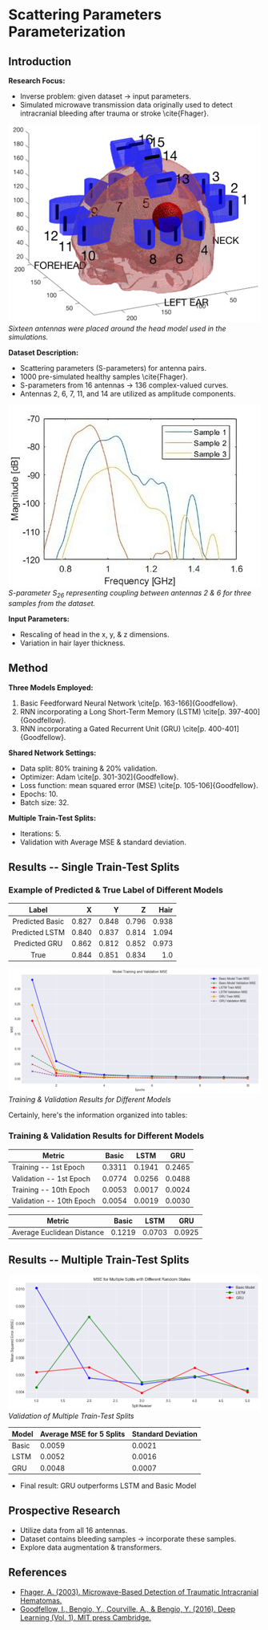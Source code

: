 
# Scattering Parameters Parameterization 

## Introduction

**Research Focus:**
- Inverse problem: given dataset $\rightarrow$ input parameters.
- Simulated microwave transmission data originally used to detect intracranial bleeding after trauma or stroke \cite{Fhager}.

![Antennas](fig/antennas.png)
*Sixteen antennas were placed around the head model used in the simulations.*

**Dataset Description:**
- Scattering parameters (S-parameters) for antenna pairs.
- 1000 pre-simulated healthy samples \cite{Fhager}.
- S-parameters from 16 antennas $\rightarrow$ 136 complex-valued curves.
- Antennas 2, 6, 7, 11, and 14 are utilized as amplitude components.

![S-parameters](fig/s-params.jpg)
*S-parameter $S_{26}$ representing coupling between antennas 2 & 6 for three samples from the dataset.*

**Input Parameters:**
- Rescaling of head in the x, y, & z dimensions.
- Variation in hair layer thickness.

## Method

**Three Models Employed:**
1. Basic Feedforward Neural Network \cite[p. 163-166]{Goodfellow}.
2. RNN incorporating a Long Short-Term Memory (LSTM) \cite[p. 397-400]{Goodfellow}.
3. RNN incorporating a Gated Recurrent Unit (GRU) \cite[p. 400-401]{Goodfellow}.

**Shared Network Settings:**
- Data split: 80% training & 20% validation.
- Optimizer: Adam \cite[p. 301-302]{Goodfellow}.
- Loss function: mean squared error (MSE) \cite[p. 105-106]{Goodfellow}.
- Epochs: 10.
- Batch size: 32.

**Multiple Train-Test Splits:**
- Iterations: 5.
- Validation with Average MSE & standard deviation.

## Results -- Single Train-Test Splits

### Example of Predicted & True Label of Different Models

| Label   |     X |     Y |     Z |  Hair |
|:-------:|------:|------:|------:|------:|
| Predicted Basic | 0.827 | 0.848 | 0.796 | 0.938 |
| Predicted LSTM  | 0.840 | 0.837 | 0.814 | 1.094 |
| Predicted GRU   | 0.862 | 0.812 | 0.852 | 0.973 |
| True           | 0.844 | 0.851 | 0.834 |   1.0 |

![MSE](fig/MSE.png)
*Training & Validation Results for Different Models*

Certainly, here's the information organized into tables:

### Training & Validation Results for Different Models

| Metric                 | Basic | LSTM  | GRU   |
|------------------------|-------|-------|-------|
| Training -- 1st Epoch  | 0.3311| 0.1941| 0.2465|
| Validation -- 1st Epoch| 0.0774| 0.0256| 0.0488|
| Training -- 10th Epoch | 0.0053| 0.0017| 0.0024|
| Validation -- 10th Epoch| 0.0054| 0.0019| 0.0030|

| Metric                 | Basic | LSTM  | GRU   |
|------------------------|-------|-------|-------|
| Average Euclidean Distance | 0.1219 | 0.0703 | 0.0925 |

## Results -- Multiple Train-Test Splits

![Validation](fig/MultiSplit.png)
*Validation of Multiple Train-Test Splits*

| Model | Average MSE for 5 Splits | Standard Deviation |
|-------|--------------------------|--------------------|
| Basic | 0.0059                   | 0.0021              |
| LSTM  | 0.0052                   | 0.0016              |
| GRU   | 0.0048                   | 0.0007              |

- Final result: GRU outperforms LSTM and Basic Model

## Prospective Research

- Utilize data from all 16 antennas.
- Dataset contains bleeding samples $\rightarrow$ incorporate these samples.
- Explore data augmentation & transformers.

## References

- [Fhager, A. (2003). Microwave-Based Detection of Traumatic Intracranial Hematomas.](https://www.diva-portal.org/smash/record.jsf?pid=diva2%3A1338250&dswid=-6717)
- [Goodfellow, I., Bengio, Y., Courville, A., & Bengio, Y. (2016). Deep Learning (Vol. 1). MIT press Cambridge.](http://www.deeplearningbook.org/)
